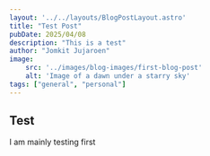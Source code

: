 ```yaml
---
layout: '../../layouts/BlogPostLayout.astro'
title: "Test Post"
pubDate: 2025/04/08
description: "This is a test"
author: "Jomkit Jujaroen"
image: 
    src: '../images/blog-images/first-blog-post'
    alt: 'Image of a dawn under a starry sky'
tags: ["general", "personal"]
---
```

## Test

I am mainly testing first